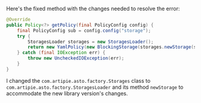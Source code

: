 Here's the fixed method with the changes needed to resolve the error:

```java
@Override
public Policy<?> getPolicy(final PolicyConfig config) {
    final PolicyConfig sub = config.config("storage");
    try {
        StoragesLoader storages = new StoragesLoader();
        return new YamlPolicy(new BlockingStorage(storages.newStorage(sub.string("type"), com.amihaiemil.eoyaml.Yaml.createYamlInput(sub.toString()).readYamlMapping())));
    } catch (final IOException err) {
        throw new UncheckedIOException(err);
    }
}
```

I changed the `com.artipie.asto.factory.Storages` class to `com.artipie.asto.factory.StoragesLoader` and its method `newStorage` to accommodate the new library version's changes.